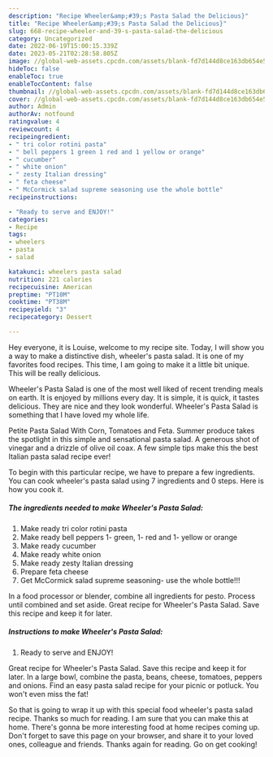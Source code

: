 ```yaml
---
description: "Recipe Wheeler&amp;#39;s Pasta Salad the Delicious}"
title: "Recipe Wheeler&amp;#39;s Pasta Salad the Delicious}"
slug: 668-recipe-wheeler-and-39-s-pasta-salad-the-delicious
category: Uncategorized
date: 2022-06-19T15:00:15.339Z
date: 2023-05-21T02:28:58.805Z
image: //global-web-assets.cpcdn.com/assets/blank-fd7d144d8ce163db654e5a02c40b08a2775adb7897d16e4062681dc7e1b2800f.png
hideToc: false
enableToc: true
enableTocContent: false
thumbnail: //global-web-assets.cpcdn.com/assets/blank-fd7d144d8ce163db654e5a02c40b08a2775adb7897d16e4062681dc7e1b2800f.png
cover: //global-web-assets.cpcdn.com/assets/blank-fd7d144d8ce163db654e5a02c40b08a2775adb7897d16e4062681dc7e1b2800f.png
author: Admin
authorAv: notfound
ratingvalue: 4
reviewcount: 4
recipeingredient:
- " tri color rotini pasta"
- " bell peppers 1 green 1 red and 1 yellow or orange"
- " cucumber"
- " white onion"
- " zesty Italian dressing"
- " feta cheese"
- " McCormick salad supreme seasoning use the whole bottle"
recipeinstructions:

- "Ready to serve and ENJOY!"
categories:
- Recipe
tags:
- wheelers
- pasta
- salad

katakunci: wheelers pasta salad 
nutrition: 221 calories
recipecuisine: American
preptime: "PT10M"
cooktime: "PT38M"
recipeyield: "3"
recipecategory: Dessert

---
```



Hey everyone, it is Louise, welcome to my recipe site. Today, I will show you a way to make a distinctive dish, wheeler&#39;s pasta salad. It is one of my favorites food recipes. This time, I am going to make it a little bit unique. This will be really delicious.

Wheeler&#39;s Pasta Salad is one of the most well liked of recent trending meals on earth. It is enjoyed by millions every day. It is simple, it is quick, it tastes delicious. They are nice and they look wonderful. Wheeler&#39;s Pasta Salad is something that I have loved my whole life.

Petite Pasta Salad With Corn, Tomatoes and Feta. Summer produce takes the spotlight in this simple and sensational pasta salad. A generous shot of vinegar and a drizzle of olive oil coax. A few simple tips make this the best Italian pasta salad recipe ever!


To begin with this particular recipe, we have to prepare a few ingredients. You can cook wheeler&#39;s pasta salad using 7 ingredients and 0 steps. Here is how you cook it.

<!--inarticleads1-->

##### The ingredients needed to make Wheeler&#39;s Pasta Salad:

1. Make ready  tri color rotini pasta
1. Make ready  bell peppers 1- green, 1- red and 1- yellow or orange
1. Make ready  cucumber
1. Make ready  white onion
1. Make ready  zesty Italian dressing
1. Prepare  feta cheese
1. Get  McCormick salad supreme seasoning- use the whole bottle!!!


In a food processor or blender, combine all ingredients for pesto. Process until combined and set aside. Great recipe for Wheeler&#39;s Pasta Salad. Save this recipe and keep it for later. 

<!--inarticleads2-->

##### Instructions to make Wheeler&#39;s Pasta Salad:


1. Ready to serve and ENJOY!

Great recipe for Wheeler&#39;s Pasta Salad. Save this recipe and keep it for later. In a large bowl, combine the pasta, beans, cheese, tomatoes, peppers and onions. Find an easy pasta salad recipe for your picnic or potluck. You won&#39;t even miss the fat! 

So that is going to wrap it up with this special food wheeler&#39;s pasta salad recipe. Thanks so much for reading. I am sure that you can make this at home. There's gonna be more interesting food at home recipes coming up. Don't forget to save this page on your browser, and share it to your loved ones, colleague and friends. Thanks again for reading. Go on get cooking!
